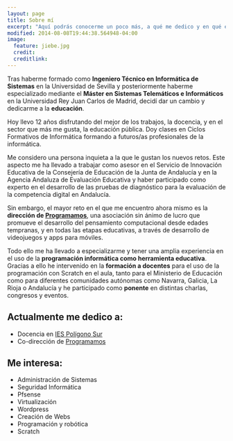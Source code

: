 ```yaml
---
layout: page
title: Sobre mí
excerpt: "Aquí podrás conocerme un poco más, a qué me dedico y en qué estoy embarcado"
modified: 2014-08-08T19:44:38.564948-04:00
image:
  feature: jiebe.jpg
  credit: 
  creditlink: 
---
```


Tras haberme formado como **Ingeniero Técnico en Informática de Sistemas** en la Universidad de Sevilla y posteriormente haberme especializado mediante el **Máster en Sistemas Telemáticos e Informáticos** en la Universidad Rey Juan Carlos de Madrid, decidí dar un cambio y dedicarme a la **educación**.

Hoy llevo 12 años disfrutando del mejor de los trabajos, la docencia, y en el sector que más me gusta, la educación pública. Doy clases en Ciclos Formativos de Informática formando a futuros/as profesionales de la informática.

Me considero una persona inquieta a la que le gustan los nuevos retos. Este aspecto me ha llevado a trabajar como asesor en el Servicio de Innovación Educativa de la Consejería de Educación de la Junta de Andalucía y en la Agencia Andaluza de Evaluación Educativa y haber participado como experto en el desarrollo de las pruebas de diagnóstico para la evaluación de la competencia digital en Andalucía. 

Sin embargo, el mayor reto en el que me encuentro ahora mismo es la **dirección de [Programamos](http://programamos.es)**, una asociación sin ánimo de lucro que promueve el desarrollo del pensamiento computacional desde edades tempranas, y en todas las etapas educativas, a través de desarrollo de videojuegos y apps para móviles.

Todo ello me ha llevado a especializarme y tener una amplia experiencia en el uso de la **programación informática como herramienta educativa**. Gracias a ello he intervenido en la **formación a docentes** para el uso de la programación con Scratch en el aula, tanto para el Ministerio de Educación como para diferentes comunidades autónomas como Navarra, Galicia, La Rioja o Andalucía y he participado como **ponente** en distintas charlas, congresos y eventos.


## Actualmente me dedico a:

* Docencia en [IES Polígono Sur](http://iespoligonosur.org)
* Co-dirección de [Programamos](http://programamos.es)

## Me interesa:
* Administración de Sistemas
* Seguridad Informática
* Pfsense
* Virtualización
* Wordpress
* Creación de Webs
* Programación y robótica
* Scratch

